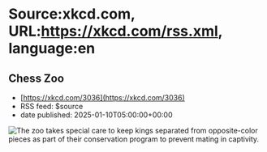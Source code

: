# Source:xkcd.com, URL:https://xkcd.com/rss.xml, language:en

## Chess Zoo
 - [https://xkcd.com/3036](https://xkcd.com/3036)
 - RSS feed: $source
 - date published: 2025-01-10T05:00:00+00:00

<img src="https://imgs.xkcd.com/comics/chess_zoo.png" title="The zoo takes special care to keep kings separated from opposite-color pieces as part of their conservation program to prevent mating in captivity." alt="The zoo takes special care to keep kings separated from opposite-color pieces as part of their conservation program to prevent mating in captivity." />

